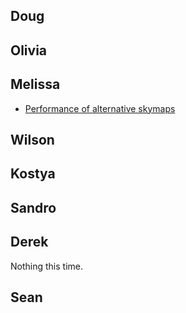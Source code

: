 ## Doug
## Olivia
## Melissa

- [Performance of alternative skymaps](./skymap_timeit.ipynb)

## Wilson
## Kostya
## Sandro
## Derek

Nothing this time.

## Sean